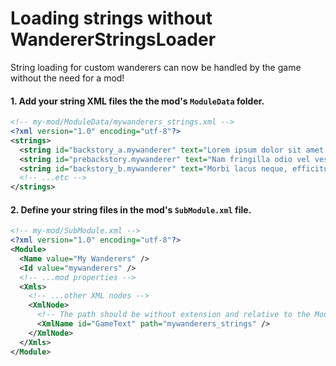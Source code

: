 # Loading strings without WandererStringsLoader

String loading for custom wanderers can now be handled by the game without the need for a mod!

#### 1. Add your string XML files the the mod's `ModuleData` folder.

```xml
<!-- my-mod/ModuleData/mywanderers_strings.xml -->
<?xml version="1.0" encoding="utf-8"?>
<strings>
  <string id="backstory_a.mywanderer" text="Lorem ipsum dolor sit amet, consectetur adipiscing elit. Integer lacinia venenatis erat, eget venenatis leo commodo id. Ut velit sem, posuere sed posuere eget, luctus id lectus."/>
  <string id="prebackstory.mywanderer" text="Nam fringilla odio vel vestibulum sagittis. Donec ante nunc, ornare mollis elit vel, convallis lobortis purus."/>
  <string id="backstory_b.mywanderer" text="Morbi lacus neque, efficitur id lacus non, lacinia tincidunt mauris. Praesent sed felis et neque lacinia commodo."/>
  <!-- ...etc -->
</strings>

```

#### 2. Define your string files in the mod's `SubModule.xml` file.

```xml
<!-- my-mod/SubModule.xml -->
<?xml version="1.0" encoding="utf-8"?>
<Module>
  <Name value="My Wanderers" />
  <Id value="mywanderers" />
  <!-- ...mod properties -->
  <Xmls>
    <!-- ...other XML nodes -->
    <XmlNode>
      <!-- The path should be without extension and relative to the ModuleData folder. -->
      <XmlName id="GameText" path="mywanderers_strings" />
    </XmlNode>
  </Xmls>
</Module>
```
